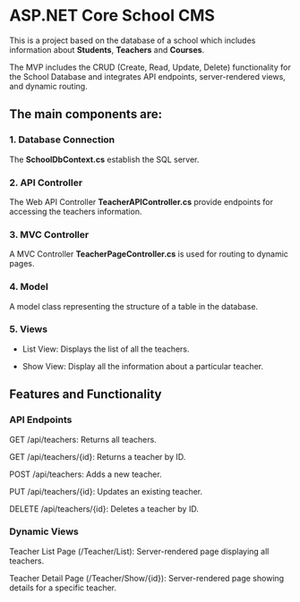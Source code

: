 # ASP.NET Core School CMS

This is a project based on the database of a school which includes information about **Students**, **Teachers** and **Courses**.

The MVP includes the CRUD (Create, Read, Update, Delete) functionality for the School Database and integrates API endpoints, server-rendered views, and dynamic routing.

## The main components are: 

### 1. Database Connection

The **SchoolDbContext.cs** establish the SQL server.

### 2. API Controller

The Web API Controller **TeacherAPIController.cs** provide endpoints for accessing the teachers information.

### 3. MVC Controller

A MVC Controller **TeacherPageController.cs** is used for routing to dynamic pages.

### 4. Model 

A model class representing the structure of a table in the database.

### 5. Views

- List View: Displays the list of all the teachers.

- Show View: Display all the information about a particular teacher.


## Features and Functionality

### API Endpoints

GET /api/teachers: Returns all teachers.

GET /api/teachers/{id}: Returns a teacher by ID.

POST /api/teachers: Adds a new teacher.

PUT /api/teachers/{id}: Updates an existing teacher.

DELETE /api/teachers/{id}: Deletes a teacher by ID.

### Dynamic Views

Teacher List Page (/Teacher/List): Server-rendered page displaying all teachers.

Teacher Detail Page (/Teacher/Show/{id}): Server-rendered page showing details for a specific teacher.
